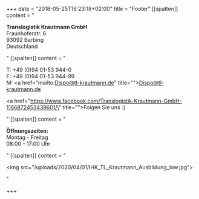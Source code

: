+++
date = "2018-05-25T16:23:18+02:00"
title = "Footer"
[[spalten]]
content = "<p><strong>Translogistik Krautmann GmbH<br></strong>Fraunhoferstr. 6<br>93092 Barbing<br>Deutschland</p>"
[[spalten]]
content = "<p>T: +49 (0)94 01-53 944-0<br>F: +49 (0)94 01-53 944-99<br>M: <a href=\"mailto:Dispo@tl-krautmann.de\" title=\"\">Dispo@tl-krautmann.de</a></p><p><a href=\"https://www.facebook.com/Translogistik-Krautmann-GmbH-1166872453439601/\" title=\"\">Folgen Sie uns :)</a></p>"
[[spalten]]
content = "<p><strong>Öffnungszeiten:<br></strong>Montag - Freitag<br>08:00 - 17:00 Uhr</p>"
[[spalten]]
content = "<p><img src=\"/uploads/2020/04/01/IHK_TL_Krautmann_Ausbildung_low.jpg\"></p>"

+++
